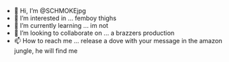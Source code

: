 - 👋 Hi, I’m @SCHMOKEjpg
- 👀 I’m interested in ... femboy thighs
- 🌱 I’m currently learning ... im not
- 💞️ I’m looking to collaborate on ... a brazzers production
- 📫 How to reach me ... release a dove with your message in the amazon jungle, he will find me

<!---
SCHMOKEjpg/SCHMOKEjpg is a ✨ special ✨ repository because its `README.md` (this file) appears on your GitHub profile.
You can click the Preview link to take a look at your changes.
--->

